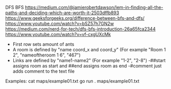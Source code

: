 DFS
BFS
https://medium.com/@jamierobertdawson/lem-in-finding-all-the-paths-and-deciding-which-are-worth-it-2503dffb893
https://www.geeksforgeeks.org/difference-between-bfs-and-dfs/
https://www.youtube.com/watch?v=bSZ57h7GN2w
https://medium.com/nerd-for-tech/dfs-bfs-introduction-26a65fca2344
https://www.youtube.com/watch?v=vf-cxgUXcMk

- First row sets amount of ants
- A room is defined by "name coord_x and coord_y" (For example "Room 1 2", "nameoftheroom 1 6", "467")
- Links are defined by "name1-name2" (For example "1-2", "2-8")
-##start assigns room as start and ##end assigns room as end
-#comment just adds comment to the text file

Examples:
cat maps/example01.txt
go run . maps/example01.txt